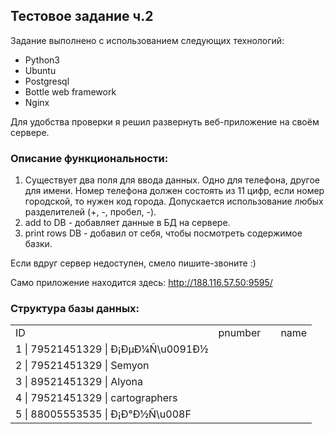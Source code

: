 ## Тестовое задание ч.2

Задание выполнено с использованием следующих технологий:

* Python3
* Ubuntu
* Postgresql
* Bottle web framework
* Nginx

Для удобства проверки я решил развернуть веб-приложение на своём сервере. 

### Описание функциональности:

1. Существует два поля для ввода данных. Одно для телефона, другое для имени. Номер телефона должен состоять из 11 цифр, если номер городской, то нужен код города. Допускается использование любых разделителей (+, -, пробел, -).
2. add to DB - добавляет данные в БД на сервере.
3. print rows DB - добавил от себя, чтобы посмотреть содержимое базки.

Если вдруг сервер недоступен, смело пишите-звоните :) 

Само приложение находится здесь: http://188.116.57.50:9595/

### Структура базы данных:

<table>
<tr>
<td>ID</td><td>pnumber<td><td>name</td>
</tr>
  <tr>
  <td>1 | 79521451329 | Ð¡ÐµÐ¼Ñ\u0091Ð½</td>
  </tr>
  <tr>
  <td>2 | 79521451329 | Semyon</td<
  </tr>
  <tr>
  <td>3 | 89521451329 | Alyona</td>
  </tr>
  <tr>
  <td>4 | 79521451329 | cartographers</td>
  </tr>
  <tr>
  <td>5 | 88005553535 | Ð¡Ð°Ð½Ñ\u008F</td>
  </tr>
</table>
